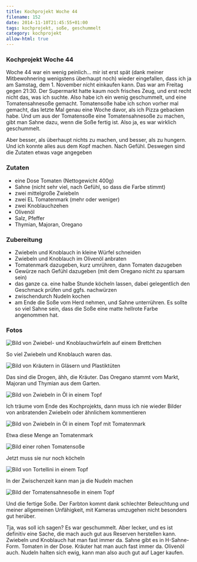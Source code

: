 ```yaml
---
title: Kochprojekt Woche 44
filename: 152
date: 2014-11-10T21:45:55+01:00
tags: kochprojekt, soße, geschummelt
category: kochprojekt
allow-html: true
---
```

### Kochprojekt Woche 44
<p>Woche 44 war ein wenig peinlich... mir ist erst spät (dank meiner Mitbewohnering wenigstens überhaupt noch) wieder eingefallen, dass ich ja am Samstag, dem 1. November nicht einkaufen kann. Das war am Freitag gegen 21:30. Der Supermarkt hatte kaum noch frisches Zeug, und erst recht nicht das, was ich suchte. Also habe ich ein wenig geschummelt, und eine Tomatensahnesoße gemacht. Tomatensoße habe ich schon vorher mal gemacht, das letzte Mal genau eine Woche davor, als ich Pizza gebacken habe. Und um aus der Tomatensoße eine Tomatensahnesoße zu machen, gibt man Sahne dazu, wenn die Soße fertig ist. Also ja, es war wirklich geschummelt.</p>
<p>Aber besser, als überhaupt nichts zu machen, und besser, als zu hungern. Und ich konnte alles aus dem Kopf machen. Nach Gefühl. Deswegen sind die Zutaten etwas vage angegeben</p>
<h3>Zutaten</h3>
<ul>
<li>eine Dose Tomaten (Nettogewicht 400g)</li>
<li>Sahne (nicht sehr viel, nach Gefühl, so dass die Farbe stimmt)</li>
<li>zwei mittelgroße Zwiebeln</li>
<li>zwei EL Tomatenmark (mehr oder weniger)
</li><li>zwei Knoblauchzehen</li>
<li>Olivenöl</li>
<li>Salz, Pfeffer</li>
<li>Thymian, Majoran, Oregano</li>
</ul>
<h3>Zubereitung</h3>
<ul>
<li>Zwiebeln und Knoblauch in kleine Würfel schneiden</li>
<li>Zwiebeln und Knoblauch im Olivenöl anbraten</li>
<li>Tomatenmark dazugeben, kurz umrühren, dann Tomaten dazugeben</li>
<li>Gewürze nach Gefühl dazugeben (mit dem Oregano nicht zu sparsam sein)</li>
<li>das ganze ca. eine halbe Stunde köcheln lassen, dabei gelegentlich den Geschmack prüfen und ggfs. nachwürzen</li>
<li>zwischendurch Nudeln kochen</li>
<li>am Ende die Soße vom Herd nehmen, und Sahne unterrühren. Es sollte so viel Sahne sein, dass die Soße eine matte hellrote Farbe angenommen hat.</li>
</ul>

<h3>Fotos</h3>
<img src="https://www.strangerthanusual.de/hosted_files/418/download" alt="Bild von Zwiebel- und Knoblauchwürfeln auf einem Brettchen">
<p>So viel Zwiebeln und Knoblauch waren das.</p>
<img src="https://www.strangerthanusual.de/hosted_files/419/download" alt="Bild von Kräutern in Gläsern und Plastiktüten">
<p>Das sind die Drogen, ähh, die Kräuter. Das Oregano stammt vom Markt, Majoran und Thymian aus dem Garten.</p>
<img src="https://www.strangerthanusual.de/hosted_files/420/download" alt="Bild von Zwiebeln in Öl in einem Topf">
<p>Ich träume vom Ende des Kochprojekts, dann muss ich nie wieder Bilder von anbratenden Zwiebeln oder ähnlichem kommentieren</p>
<img src="https://www.strangerthanusual.de/hosted_files/421/download" alt="Bild von Zwiebeln in Öl in einem Topf mit Tomatenmark">
<p>Etwa diese Menge an Tomatenmark</p>
<img src="https://www.strangerthanusual.de/hosted_files/422/download" alt="Bild einer rohen Tomatensoße">
<p>Jetzt muss sie nur noch köcheln</p>
<img src="https://www.strangerthanusual.de/hosted_files/423/download" alt="Bild von Tortellini in einem Topf">
<p>In der Zwischenzeit kann man ja die Nudeln machen</p>
<img src="https://www.strangerthanusual.de/hosted_files/424/download" alt="Bild der Tomatensahnesoße in einem Topf">
<p>Und die fertige Soße. Der Farbton kommt dank schlechter Beleuchtung und meiner allgemeinen Unfähigkeit, mit Kameras umzugehen nicht besonders gut herüber.</p>

<p>Tja, was soll ich sagen? Es war geschummelt. Aber lecker, und es ist definitiv eine Sache, die mach auch gut aus Reserven herstellen kann. Zwiebeln und Knoblauch hat man fast immer da. Sahne gibt es in H-Sahne-Form. Tomaten in der Dose. Kräuter hat man auch fast immer da. Olivenöl auch. Nudeln halten sich ewig, kann man also auch gut auf Lager kaufen.</p>
